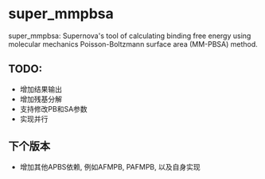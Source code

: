 # super_mmpbsa
super_mmpbsa: Supernova's tool of calculating binding free energy using molecular mechanics Poisson-Boltzmann surface area (MM-PBSA) method.

## TODO:
- 增加结果输出
- 增加残基分解
- 支持修改PB和SA参数
- 实现并行

## 下个版本
- 增加其他APBS依赖, 例如AFMPB, PAFMPB, 以及自身实现
